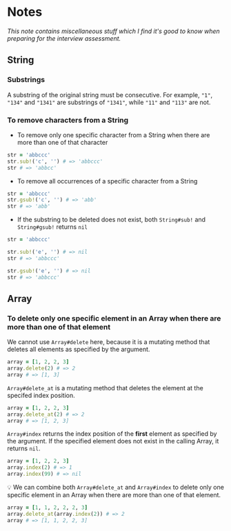 # Notes

*This note contains miscellaneous stuff which I find it's good to know when preparing for the interview assessment.*

## String

### Substrings

A substring of the original string must be consecutive. For example, `"1"`, `"134"` and `"1341"` are substrings of `"1341"`, while `"11"` and `"113"` are not.

### To remove characters from a String

- To remove only one specific character from a String when there are more than one of that character

```ruby
str = 'abbccc'
str.sub!('c', '') # => 'abbccc'
str # => 'abbcc'
```

- To remove all occurrences of a specific character from a String

```ruby
str = 'abbccc'
str.gsub!('c', '') # => 'abb'
str # => 'abb'
```

- If the substring to be deleted does not exist, both `String#sub!` and `String#gsub!` returns `nil`

```ruby
str = 'abbccc'

str.sub!('e', '') # => nil
str # => 'abbccc'

str.gsub!('e', '') # => nil
str # => 'abbccc'
```

## Array

### To delete only one specific element in an Array when there are more than one of that element

We cannot use `Array#delete` here, because it is a mutating method that deletes all elements as specified by the argument.

```ruby
array = [1, 2, 2, 3]
array.delete(2) # => 2
array # => [1, 3]
```

`Array#delete_at` is a mutating method that deletes the element at the specifed index position.

```ruby
array = [1, 2, 2, 3]
array.delete_at(2) # => 2
array # => [1, 2, 3]
```

`Array#index` returns the index position of the **first** element as specified by the argument. If the specified element does not exist in the calling Array, it returns `nil`.

```ruby
array = [1, 2, 2, 3]
array.index(2) # => 1
array.index(99) # => nil
```

:bulb: We can combine both `Array#delete_at` and `Array#index` to delete only one specific element in an Array when there are more than one of that element.

```ruby
array = [1, 1, 2, 2, 2, 3]
array.delete_at(array.index(2)) # => 2
array # => [1, 1, 2, 2, 3]
```
